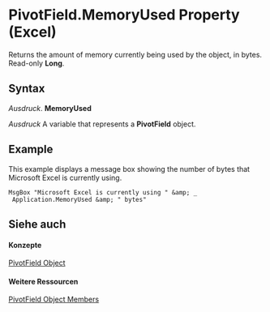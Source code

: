 
# PivotField.MemoryUsed Property (Excel)

Returns the amount of memory currently being used by the object, in bytes. Read-only  **Long**.


## Syntax

 _Ausdruck_. **MemoryUsed**

 _Ausdruck_ A variable that represents a **PivotField** object.


## Example

This example displays a message box showing the number of bytes that Microsoft Excel is currently using.


```
MsgBox "Microsoft Excel is currently using " &amp; _ 
 Application.MemoryUsed &amp; " bytes"
```


## Siehe auch


#### Konzepte


[PivotField Object](52784960-e2da-b43a-1e37-2d4dae61c6d8.md)
#### Weitere Ressourcen


[PivotField Object Members](http://msdn.microsoft.com/library/4a6ea12a-072c-a386-c855-7bf5f6eadd46%28Office.15%29.aspx)